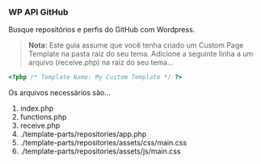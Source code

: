 ### WP API GitHub

Busque repositórios e perfis do GitHub com Wordpress.

> **Nota:** Este guia assume que você tenha criado um Custom Page Template na pasta raiz do seu tema. Adicione a seguinte linha a um arquivo (receive.php)  na raiz do seu tema...
```PHP
<?php /* Template Name: My Custom Template */ ?>
```

Os arquivos necessários são...

1. index.php
1. functions.php
1. receive.php
1. ./template-parts/repositories/app.php
1. ./template-parts/repositories/assets/css/main.css
1. ./template-parts/repositories/assets/js/main.css

